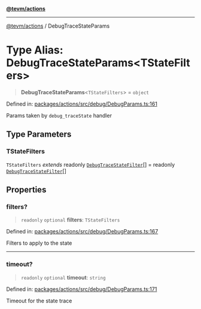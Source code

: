 [**@tevm/actions**](../README.md)

***

[@tevm/actions](../globals.md) / DebugTraceStateParams

# Type Alias: DebugTraceStateParams\<TStateFilters\>

> **DebugTraceStateParams**\<`TStateFilters`\> = `object`

Defined in: [packages/actions/src/debug/DebugParams.ts:161](https://github.com/evmts/tevm-monorepo/blob/main/packages/actions/src/debug/DebugParams.ts#L161)

Params taken by `debug_traceState` handler

## Type Parameters

### TStateFilters

`TStateFilters` *extends* readonly [`DebugTraceStateFilter`](DebugTraceStateFilter.md)[] = readonly [`DebugTraceStateFilter`](DebugTraceStateFilter.md)[]

## Properties

### filters?

> `readonly` `optional` **filters**: `TStateFilters`

Defined in: [packages/actions/src/debug/DebugParams.ts:167](https://github.com/evmts/tevm-monorepo/blob/main/packages/actions/src/debug/DebugParams.ts#L167)

Filters to apply to the state

***

### timeout?

> `readonly` `optional` **timeout**: `string`

Defined in: [packages/actions/src/debug/DebugParams.ts:171](https://github.com/evmts/tevm-monorepo/blob/main/packages/actions/src/debug/DebugParams.ts#L171)

Timeout for the state trace
